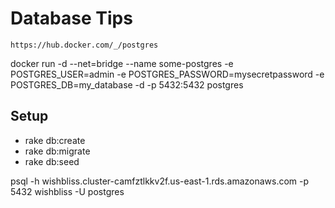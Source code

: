 # Database Tips

`https://hub.docker.com/_/postgres`

docker run -d --net=bridge --name some-postgres -e POSTGRES_USER=admin -e POSTGRES_PASSWORD=mysecretpassword -e POSTGRES_DB=my_database -d -p 5432:5432 postgres

## Setup

- rake db:create
- rake db:migrate
- rake db:seed

psql -h wishbliss.cluster-camfztlkkv2f.us-east-1.rds.amazonaws.com -p 5432 wishbliss -U postgres